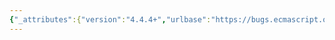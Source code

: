 ```yaml
---
{"_attributes":{"version":"4.4.4+","urlbase":"https://bugs.ecmascript.org/","maintainer":"dherman@mozilla.com"},"bug":{"bug_id":2746,"creation_ts":"2014-04-26 17:22:00 -0700","short_desc":"15.2.5.5.1 + 15.2.5.9: ResolveExport's \"visited\" parameter","delta_ts":"2014-06-01 11:40:29 -0700","product":"Draft for 6th Edition","component":"editorial issue","version":"Rev 23: April 5, 2014 Draft","rep_platform":"All","op_sys":"All","bug_status":"RESOLVED","resolution":"FIXED","priority":"Normal","bug_severity":"normal","everconfirmed":true,"reporter":{"uid":"jmdyck","name":"Michael Dyck"},"assigned_to":{"uid":"allen","name":"Allen Wirfs-Brock"},"long_desc":[{"commentid":7930,"comment_count":0,"who":{"uid":"jmdyck","name":"Michael Dyck"},"bug_when":"2014-04-26 17:22:50 -0700","thetext":"In 15.2.5.9, \"ResolveExport ( M, exportName, visited )\",\nthe 'visited' parameter is not defined to be optional,\nbut there are two invocations of the operation that omit it:\n\n15.2.5.5.1 / step 3.b.i:\nLet binding be ResolveExport(def.[[Module]], def.[[ImportName]]).\n    Add \"List()\" arg?\n\n\n15.2.5.9 / step 12:\nLet binding be ResolveExport(def.[[Module]], def.[[ImportName]]).\n    Add \"visited\" arg?"},{"commentid":8261,"comment_count":1,"who":{"uid":"allen","name":"Allen Wirfs-Brock"},"bug_when":"2014-05-09 12:10:03 -0700","thetext":"fixed in rev25 editor's draft"},{"commentid":8742,"comment_count":2,"who":{"uid":"jmdyck","name":"Michael Dyck"},"bug_when":"2014-06-01 11:40:29 -0700","thetext":"confirmed fixed."}]}}
---
```

